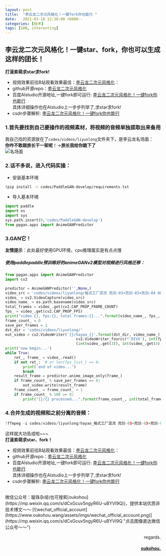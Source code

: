 ```yaml
---
layout: post
title:  "李云龙二次元风格化！一键fork你也能行 "
date:   2021-03-18 12:38:00 +0800--
categories: [技术]
tags: [GAN, interesting]  
---
```




## 李云龙二次元风格化！一键star、fork，你也可以生成这样的团长！
**打滚卖萌求star求fork!**

- 视频效果前往B站观看效果最佳：[李云龙二次元风格化](https://www.bilibili.com/video/bv1B54y187tY)：   
- github开源repo：[李云龙二次元风格化](https://github.com/oukohou/PaddleGAN-develop)    
- 百度AIstudio开源地址,一键fork即可运行:  [李云龙二次元风格化！一键fork你也能行](https://aistudio.baidu.com/aistudio/projectdetail/1671397)      
具体详细操作也在AIstudio上一步步列举了,求star求fork!    
- csdn步骤解析: [李云龙二次元风格化！一键fork你也能行](https://blog.csdn.net/oukohou/article/details/114936767)


### 1.首先要找到自己要操作的视频素材，将视频的音频单独提取出来备用  
我自己找的资源放在了`codes/videos/liyunlong`文件夹下，是李云龙名场面：  
**你咋不敢跟旅长干一架呢**！→**旅长我给你跪下了**  
![名场面](https://raw.githubusercontent.com/oukohou/image_gallery/master/contestorigin%252Bcartoon.png)

### 2.话不多说，进入代码实操：  
- 安装基本环境  
```bash
!pip install -r codes/PaddleGAN-develop/requirements.txt
```
-  导入基本环境  
```python
import paddle 
import os 
import sys 
sys.path.insert(0,'codes/PaddleGAN-develop')
from ppgan.apps import AnimeGANPredictor
```

### 3.GAN它！  
**友情提示**：此处最好使用GPU环境，cpu推理属实是有点点慢  


##### 使用paddlepaddle预训练好的animeGANv2模型对视频进行风格迁移：  

```python
from ppgan.apps import AnimeGANPredictor
import cv2

predictor = AnimeGANPredictor('',None,)
video_src = 'codes/videos/liyunlong/格式工厂混流 亮剑-03+亮剑-03+亮剑-04 00_00_23-.mp4'
video_ = cv2.VideoCapture(video_src)
video_name_ = os.path.basename(video_src)
total_frames = video_.get(cv2.CAP_PROP_FRAME_COUNT)
fps_ = video_.get(cv2.CAP_PROP_FPS)
print("video {}, fps:{}, total frames:{}...".format(video_name_, fps_, total_frames))
frame_count_ = 0
save_per_frames = 1
dst_dir = 'codes/videos/liyunlong/'
out_video = cv2.VideoWriter('{}/hayao_{}'.format(dst_dir, video_name_),
                                cv2.VideoWriter_fourcc(*'DIVX'), int(fps_),
                                (int(video_.get(3)), int(video_.get(4))))
print('now begin...')
while True:
    ret_, frame_ = video_.read()
    if not ret_:  # or len(fps_list_) == 0:
        print('end of video...')
        break
    result_frame = predictor.anime_image_only(frame_)
    if frame_count_ % save_per_frames == 0:
        out_video.write(result_frame)
    frame_count_ = frame_count_ + 1
    if frame_count_ % 100 == 0:
        print("{}/{} processed...".format(frame_count_, int(total_frames)), flush=False)
```

### 4.合并生成的视频和之前分离的音频：  
```python
!ffmpeg -i codes/videos/liyunlong/hayao_格式工厂混流 亮剑-03+亮剑-03+亮剑-04 00_00_23-.mp4 -i codes/videos/liyunlong/音频1.aac -c:v copy -c:a aac -strict experimental codes/videos/liyunlong/李云龙二次元化.mp4
```
这样就大功告成啦~~~  
**打滚卖萌求star、fork！**  

- 视频效果前往B站观看效果最佳：[李云龙二次元风格化](https://www.bilibili.com/video/bv1B54y187tY)：   
- github开源repo：[李云龙二次元风格化](https://github.com/oukohou/PaddleGAN-develop)    
- 百度AIstudio开源地址,一键fork即可运行:  [李云龙二次元风格化！一键fork你也能行](https://aistudio.baidu.com/aistudio/projectdetail/1671397)      
具体详细操作也在AIstudio上一步步列举了,求star求fork!    
- csdn步骤解析: [李云龙二次元风格化！一键fork你也能行](https://blog.csdn.net/oukohou/article/details/114936767)



<br>
微信公众号：璇珠杂俎(也可搜索[oukohou](https://mp.weixin.qq.com/s/dCxGcuv5ngyR6U-uBYVI9Q))，提供本站优质非技术博文～～
[![wechat_official_account](https://www.oukohou.wang/assets/imgs/wechat_official_account.png)](https://mp.weixin.qq.com/s/dCxGcuv5ngyR6U-uBYVI9Q "点击图像直达微信公众号～～")  




<br>
<p  align="right">regards.</p>
<h4 align="right">
    <a href="https://www.oukohou.wang/">
        oukohou.
    </a>
</h4>

